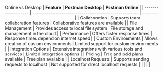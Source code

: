 

Online vs Desktop
| **Feature**         | **Postman Desktop**                                    | **Postman Online**                          |
| ------------------- | ------------------------------------------------------ | ------------------------------------------- |
| Collaboration       | Supports team collaboration features                   | Collaborative features are available        |
| File Management     | Provides access to local file system                   | File storage and management in the cloud    |
| Performance         | Offers faster response times                           | Response times depend on internet speed     |
| Custom Environments | Allows creation of custom environments                 | Limited support for custom environments     |
| Integration Options | Extensive integrations with various tools and services | Limited integration options                 |
| Pricing             | Free and paid plans available                          | Free plan available                         |
| Localhost Requests  | Supports sending requests to localhost                 | Not supported for direct localhost requests |
|                     |                                                        |                                             |
